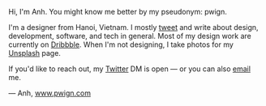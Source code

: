 Hi, I'm Anh. You might know me better by my pseudonym: pwign.

I'm a designer from Hanoi, Vietnam. I mostly [tweet](https://twitter.com/pwign) and write about design, development, software, and tech in general. Most of my design work are currently on [Dribbble](https://dribbble.com/pwign). When I'm not designing, I take photos for my [Unsplash](https://unsplash.com/@pwign) page.

If you'd like to reach out, my [Twitter](https://twitter.com/pwign) DM is open — or you can also [email](anh@pwign.com) me.

— Anh,
www.pwign.com
